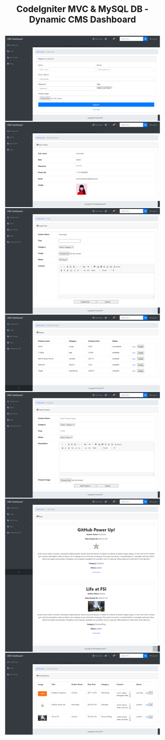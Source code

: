 
<h1 align="center">CodeIgniter MVC & MySQL DB - Dynamic CMS Dashboard</h1>
<br/>
<img src="addUser.png" />
<img src="profileView.png" />
<img src="profileUpdate.png" />
<img src="products.png" />
<img src="productsList.png" />
<img src="blogs.png" />
<img src="blogPost.png" />

